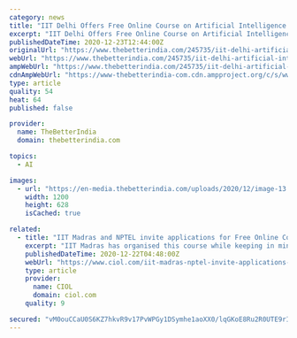 ```yaml
---
category: news
title: "IIT Delhi Offers Free Online Course on Artificial Intelligence: How to Apply"
excerpt: "IIT Delhi Offers Free Online Course on Artificial Intelligence: How to Apply, Late Date, Course Details, and More Details."
publishedDateTime: 2020-12-23T12:44:00Z
originalUrl: "https://www.thebetterindia.com/245735/iit-delhi-artificial-intelligence-programme-apply-registration-free-online-certificate-bulletin-vid01/"
webUrl: "https://www.thebetterindia.com/245735/iit-delhi-artificial-intelligence-programme-apply-registration-free-online-certificate-bulletin-vid01/"
ampWebUrl: "https://www.thebetterindia.com/245735/iit-delhi-artificial-intelligence-programme-apply-registration-free-online-certificate-bulletin-vid01/amp/"
cdnAmpWebUrl: "https://www-thebetterindia-com.cdn.ampproject.org/c/s/www.thebetterindia.com/245735/iit-delhi-artificial-intelligence-programme-apply-registration-free-online-certificate-bulletin-vid01/amp/"
type: article
quality: 54
heat: 64
published: false

provider:
  name: TheBetterIndia
  domain: thebetterindia.com

topics:
  - AI

images:
  - url: "https://en-media.thebetterindia.com/uploads/2020/12/image-13.jpg"
    width: 1200
    height: 628
    isCached: true

related:
  - title: "IIT Madras and NPTEL invite applications for Free Online Course on Artificial Intelligence"
    excerpt: "IIT Madras has organised this course while keeping in mind the growing usage of Artificial Intelligence in every industry. IIT madras states that an intelligent agent needs to be able"
    publishedDateTime: 2020-12-22T04:48:00Z
    webUrl: "https://www.ciol.com/iit-madras-nptel-invite-applications-free-online-course-artificial-intelligence/"
    type: article
    provider:
      name: CIOL
      domain: ciol.com
    quality: 9

secured: "vM0ouCCaU0S6KZ7hkvR9v17PvWPGy1DSymhe1aoXX0/lqGKoE8Ru2R0UTE9rIlaK4zoslkmSvsz3t+hL3/EOwYNjLwQrsNliJX3hHdyKd73uo+EoqLMLp0/gT4qoFZCrMXCICJBhwJPZ0tIP0TGuN4y2D1KA3A3Lza8GoIhf9Ay7L+wPupBtAdar0xvt/RkPFc53nEtTw1CCQSG3BtMvyKy7Bkn7X9ErwKSY/rWYmpdSFw7UHqa4EpTDgf0glPQm59CtkUw7kPZfxUSMlf+1pNHN7udxzstlCrJzDCYelR42AXcNB1mM6kB06zLQk7V88wQ0ICPYxA8TpNydLvl6w8wAZSjNNzPnl8OHj5jaw2w=;KiS/sP5XNddM69FHcFOXuA=="
---
```



